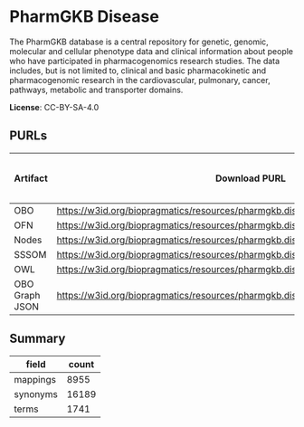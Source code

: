 # PharmGKB Disease

The PharmGKB database is a central repository for genetic, genomic, molecular and cellular phenotype data and clinical information about people who have participated in pharmacogenomics research studies. The data includes, but is not limited to, clinical and basic pharmacokinetic and pharmacogenomic research in the cardiovascular, pulmonary, cancer, pathways, metabolic and transporter domains.

**License**: CC-BY-SA-4.0

## PURLs

| Artifact       | Download PURL                                                                        | Latest Versioned Download PURL   |
|----------------|--------------------------------------------------------------------------------------|----------------------------------|
| OBO            | https://w3id.org/biopragmatics/resources/pharmgkb.disease/pharmgkb.disease.obo       |                                  |
| OFN            | https://w3id.org/biopragmatics/resources/pharmgkb.disease/pharmgkb.disease.ofn       |                                  |
| Nodes          | https://w3id.org/biopragmatics/resources/pharmgkb.disease/pharmgkb.disease.tsv       |                                  |
| SSSOM          | https://w3id.org/biopragmatics/resources/pharmgkb.disease/pharmgkb.disease.sssom.tsv |                                  |
| OWL            | https://w3id.org/biopragmatics/resources/pharmgkb.disease/pharmgkb.disease.owl       |                                  |
| OBO Graph JSON | https://w3id.org/biopragmatics/resources/pharmgkb.disease/pharmgkb.disease.json      |                                  |

## Summary

| field    |   count |
|----------|---------|
| mappings |    8955 |
| synonyms |   16189 |
| terms    |    1741 |
